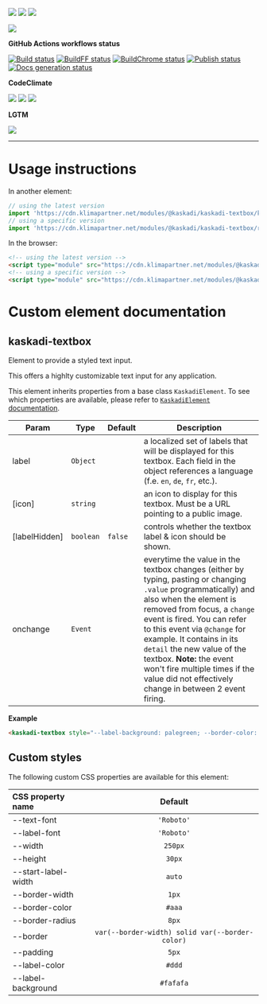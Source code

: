 ![](https://img.shields.io/github/package-json/v/kaskadi/kaskadi-textbox)
![](https://img.shields.io/badge/code--style-standard-blue)
![](https://img.shields.io/github/license/kaskadi/kaskadi-textbox?color=blue)

[![](https://img.shields.io/badge/live-example-orange)](https://cdn.klimapartner.net/modules/%40kaskadi/kaskadi-textbox/example/index.html)

**GitHub Actions workflows status**

[![Build status](https://img.shields.io/github/workflow/status/kaskadi/kaskadi-textbox/build?label=build&logo=mocha)](https://github.com/kaskadi/kaskadi-textbox/actions?query=workflow%3Abuild)
[![BuildFF status](https://img.shields.io/github/workflow/status/kaskadi/kaskadi-textbox/build-on-firefox?label=firefox&logo=Mozilla%20Firefox&logoColor=white)](https://github.com/kaskadi/kaskadi-textbox/actions?query=workflow%3Abuild-on-firefox)
[![BuildChrome status](https://img.shields.io/github/workflow/status/kaskadi/kaskadi-textbox/build-on-chrome?label=chrome&logo=Google%20Chrome&logoColor=white)](https://github.com/kaskadi/kaskadi-textbox/actions?query=workflow%3Abuild-on-chrome)
[![Publish status](https://img.shields.io/github/workflow/status/kaskadi/kaskadi-textbox/publish?label=publish&logo=Amazon%20AWS)](https://github.com/kaskadi/kaskadi-textbox/actions?query=workflow%3Apublish)
[![Docs generation status](https://img.shields.io/github/workflow/status/kaskadi/kaskadi-textbox/generate-docs?label=docs&logo=read-the-docs)](https://github.com/kaskadi/kaskadi-textbox/actions?query=workflow%3Agenerate-docs)

**CodeClimate**

[![](https://img.shields.io/codeclimate/maintainability/kaskadi/kaskadi-textbox?label=maintainability&logo=Code%20Climate)](https://codeclimate.com/github/kaskadi/kaskadi-textbox)
[![](https://img.shields.io/codeclimate/tech-debt/kaskadi/kaskadi-textbox?label=technical%20debt&logo=Code%20Climate)](https://codeclimate.com/github/kaskadi/kaskadi-textbox)
[![](https://img.shields.io/codeclimate/coverage/kaskadi/kaskadi-textbox?label=test%20coverage&logo=Code%20Climate)](https://codeclimate.com/github/kaskadi/kaskadi-textbox)

**LGTM**

[![](https://img.shields.io/lgtm/grade/javascript/github/kaskadi/kaskadi-textbox?label=code%20quality&logo=LGTM)](https://lgtm.com/projects/g/kaskadi/kaskadi-textbox/?mode=list&logo=LGTM)

<!-- You can add badges inside of this section if you'd like -->

****

<!-- automatically generated documentation will be placed in here -->
# Usage instructions

In another element:
```js
// using the latest version
import 'https://cdn.klimapartner.net/modules/@kaskadi/kaskadi-textbox/kaskadi-textbox.js'
// using a specific version
import 'https://cdn.klimapartner.net/modules/@kaskadi/kaskadi-textbox/release/v1.0.0/kaskadi-textbox.js'
```

In the browser:
```html
<!-- using the latest version -->
<script type="module" src="https://cdn.klimapartner.net/modules/@kaskadi/kaskadi-textbox/kaskadi-textbox.js"></script>
<!-- using a specific version -->
<script type="module" src="https://cdn.klimapartner.net/modules/@kaskadi/kaskadi-textbox/release/v1.0.0/kaskadi-textbox.js"></script>
```

# Custom element documentation

## kaskadi-textbox

Element to provide a styled text input.

This offers a highlty customizable text input for any application.

This element inherits properties from a base class `KaskadiElement`. To see which properties are available, please refer to [`KaskadiElement` documentation].


| Param | Type | Default | Description |
| --- | --- | --- | --- |
| label | `Object` |  | a localized set of labels that will be displayed for this textbox. Each field in the object references a language (f.e. `en`, `de`, `fr`, etc.). |
| \[icon\] | `string` |  | an icon to display for this textbox. Must be a URL pointing to a public image. |
| \[labelHidden\] | `boolean` | `false` | controls whether the textbox label & icon should be shown. |
| onchange | `Event` |  | everytime the value in the textbox changes (either by typing, pasting or changing `.value` programmatically) and also when the element is removed from focus, a `change` event is fired. You can refer to this event via `@change` for example. It contains in its `detail` the new value of the textbox. **Note:** the event won't fire multiple times if the value did not effectively change in between 2 event firing. |

**Example**  
```html
<kaskadi-textbox style="--label-background: palegreen; --border-color: royalblue; --label-color: white" lang="en" label='{"en": "First Name", "de": "Vorname", "fr": "Prénom"}' icon="https://example.com/logo.png"></kaskadi-textbox>
```
<!-- LINKS -->

[`KaskadiElement` documentation]:https://github.com/kaskadi/kaskadi-element

## Custom styles

The following custom CSS properties are available for this element:

| CSS property name   |                     Default                     |
| :------------------ | :---------------------------------------------: |
| --text-font         |                    `'Roboto'`                   |
| --label-font        |                    `'Roboto'`                   |
| --width             |                     `250px`                     |
| --height            |                      `30px`                     |
| --start-label-width |                      `auto`                     |
| --border-width      |                      `1px`                      |
| --border-color      |                      `#aaa`                     |
| --border-radius     |                      `8px`                      |
| --border            | `var(--border-width) solid var(--border-color)` |
| --padding           |                      `5px`                      |
| --label-color       |                      `#ddd`                     |
| --label-background  |                    `#fafafa`                    |
<!-- automatically generated documentation will be placed in here -->

<!-- You can customize this template as you'd like! -->